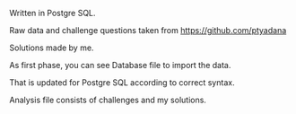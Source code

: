 Written in Postgre SQL.

Raw data and challenge questions taken from https://github.com/ptyadana

Solutions made by me.

As first phase, you can see Database file to import the data.

That is updated for Postgre SQL according to correct syntax. 

Analysis file consists of challenges and my solutions.

